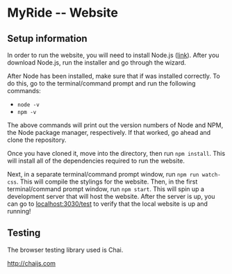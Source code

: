 # MyRide -- Website

## Setup information

In order to run the website, you will need to install Node.js ([link](https://nodejs.org/en/download/)). After you download Node.js, run the installer and go through the wizard.

After Node has been installed, make sure that if was installed correctly. To do this, go to the terminal/command prompt and run the following commands:

* `node -v`
* `npm -v`

The above commands will print out the version numbers of Node and NPM, the Node package manager, respectively. If that worked, go ahead and clone the repository.

Once you have cloned it, move into the directory, then run `npm install`. This will install all of the dependencies required to run the website.

Next, in a separate terminal/command prompt window, run  `npm run watch-css`. This will compile the stylings for the website. Then, in the first terminal/command prompt window, run `npm start`. This will spin up a development server that will host the website. After the server is up, you can go to [localhost:3030/test](localhost:3030/test) to verify that the local website is up and running!

## Testing

The browser testing library used is Chai.

http://chaijs.com
